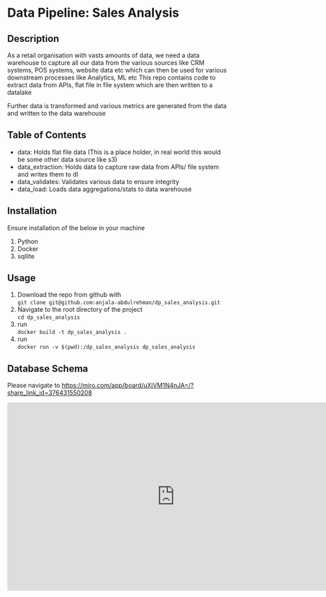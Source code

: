 # Data Pipeline: Sales Analysis


## Description
As a retail organisation with vasts amounts of data, we need a data warehouse to capture all our data from the various sources like CRM systems, POS systems, website data etc which can then be used for various downstream processes like Analytics, ML etc
This repo contains code to extract data from APIs, flat file in file system which are then written to a datalake

Further data is transformed and various metrics are generated from the data and written to the data warehouse 


## Table of Contents
* data: Holds flat file data (This is a place holder, in real world this would be some other data source like s3)
* data_extraction: Holds data to capture raw data from APIs/ file system and writes them to dl
* data_validates: Validates various data to ensure integrity
* data_load: Loads data aggregations/stats to data warehouse


## Installation
Ensure installation of the below in your machine
1. Python
2. Docker
3. sqllite

## Usage


1. Download the repo from github with <br> ``git clone git@github.com:anjala-abdulrehman/dp_sales_analysis.git``
2. Navigate to the root directory of the project <br> ``cd dp_sales_analysis`` 
3. run <br> ``docker build -t dp_sales_analysis .``
4. run <br> ``docker run -v $(pwd):/dp_sales_analysis dp_sales_analysis``


## Database Schema

Please navigate to https://miro.com/app/board/uXjVM1N4nJA=/?share_link_id=376431550208


<iframe width="768" height="432" src="https://miro.com/app/live-embed/uXjVM1N4nJA=/?moveToViewport=-1319,838,4704,2704&embedId=288440545635" frameborder="0" scrolling="no" allow="fullscreen; clipboard-read; clipboard-write" allowfullscreen></iframe>
